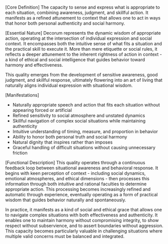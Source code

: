 [Core Definition]
The capacity to sense and express what is appropriate to each situation, combining awareness, judgment, and skillful action. It manifests as a refined attunement to context that allows one to act in ways that honor both personal authenticity and social harmony.

[Essential Nature]
Decorum represents the dynamic wisdom of appropriate action, operating at the intersection of individual expression and social context. It encompasses both the intuitive sense of what fits a situation and the practical skill to execute it. More than mere etiquette or social rules, it reflects a deeper attunement to the inherent rightness of action in context - a kind of ethical and social intelligence that guides behavior toward harmony and effectiveness.

This quality emerges from the development of sensitive awareness, good judgment, and skillful response, ultimately flowering into an art of living that naturally aligns individual expression with situational wisdom.

[Manifestations]
- Naturally appropriate speech and action that fits each situation without appearing forced or artificial
- Refined sensitivity to social atmosphere and unstated dynamics
- Skillful navigation of complex social situations while maintaining authenticity
- Intuitive understanding of timing, measure, and proportion in behavior
- Ability to honor both personal truth and social harmony
- Natural dignity that inspires rather than imposes
- Graceful handling of difficult situations without causing unnecessary friction

[Functional Description]
This quality operates through a continuous feedback loop between situational awareness and behavioral response. It begins with keen perception of context - including social dynamics, emotional atmospheres, and ethical dimensions - then processes this information through both intuitive and rational faculties to determine appropriate action. This processing becomes increasingly refined and automatic through experience, eventually operating as a form of practical wisdom that guides behavior naturally and spontaneously.

In practice, it manifests as a kind of social and ethical grace that allows one to navigate complex situations with both effectiveness and authenticity. It enables one to maintain harmony without compromising integrity, to show respect without subservience, and to assert boundaries without aggression. This capacity becomes particularly valuable in challenging situations where multiple valid concerns must be balanced and integrated.